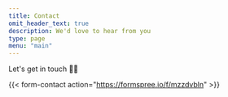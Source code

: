 ```yaml
---
title: Contact
omit_header_text: true
description: We'd love to hear from you
type: page
menu: "main"
---
```


Let's get in touch 🙋‍♂️

{{< form-contact action="https://formspree.io/f/mzzdvbln" >}}

